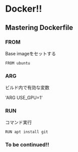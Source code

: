 # Docker!!

## Mastering Dockerfile
### FROM
Base imageをセットする

`FROM ubuntu`
### ARG
ビルド内で有効な変数

'ARG USE_GPU=1'
### RUN
コマンド実行

`RUN apt install git`

### To be continued!!
